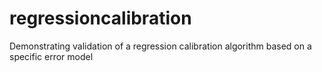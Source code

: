 # regressioncalibration
Demonstrating validation of a regression calibration algorithm based on a specific error model
